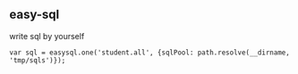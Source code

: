 ## easy-sql

write sql by yourself

```
var sql = easysql.one('student.all', {sqlPool: path.resolve(__dirname, 'tmp/sqls')});

```